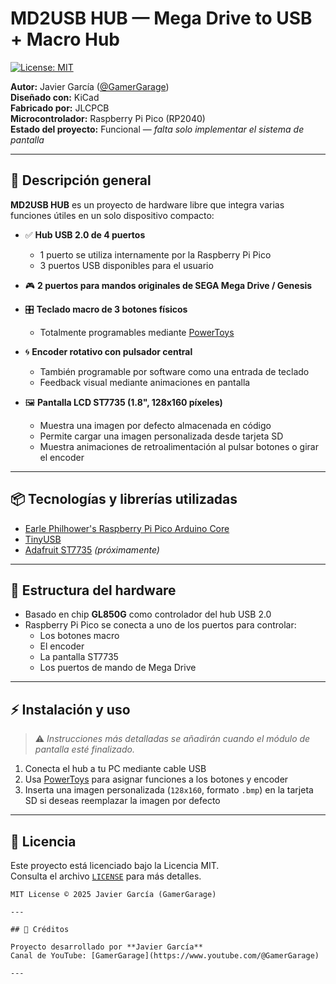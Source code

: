 # MD2USB HUB — Mega Drive to USB + Macro Hub

[![License: MIT](https://img.shields.io/badge/License-MIT-yellow.svg)](LICENSE)

**Autor:** Javier García ([@GamerGarage](https://www.youtube.com/@GamerGarage))  
**Diseñado con:** KiCad  
**Fabricado por:** JLCPCB  
**Microcontrolador:** Raspberry Pi Pico (RP2040)  
**Estado del proyecto:** Funcional — *falta solo implementar el sistema de pantalla*

---

## 🔧 Descripción general

**MD2USB HUB** es un proyecto de hardware libre que integra varias funciones útiles en un solo dispositivo compacto:

- ✅ **Hub USB 2.0 de 4 puertos**  
  - 1 puerto se utiliza internamente por la Raspberry Pi Pico  
  - 3 puertos USB disponibles para el usuario

- 🎮 **2 puertos para mandos originales de SEGA Mega Drive / Genesis**

- 🎛️ **Teclado macro de 3 botones físicos**  
  - Totalmente programables mediante [PowerToys](https://learn.microsoft.com/en-us/windows/powertoys/)

- 🌀 **Encoder rotativo con pulsador central**  
  - También programable por software como una entrada de teclado  
  - Feedback visual mediante animaciones en pantalla

- 🖼️ **Pantalla LCD ST7735 (1.8", 128x160 píxeles)**  
  - Muestra una imagen por defecto almacenada en código  
  - Permite cargar una imagen personalizada desde tarjeta SD  
  - Muestra animaciones de retroalimentación al pulsar botones o girar el encoder

---

## 📦 Tecnologías y librerías utilizadas

- [Earle Philhower's Raspberry Pi Pico Arduino Core](https://github.com/earlephilhower/arduino-pico)
- [TinyUSB](https://github.com/hathach/tinyusb)
- [Adafruit ST7735](https://github.com/adafruit/Adafruit-ST7735-Library) *(próximamente)*

---

## 📁 Estructura del hardware

- Basado en chip **GL850G** como controlador del hub USB 2.0
- Raspberry Pi Pico se conecta a uno de los puertos para controlar:
  - Los botones macro
  - El encoder
  - La pantalla ST7735
  - Los puertos de mando de Mega Drive

---

## ⚡ Instalación y uso

> ⚠️ *Instrucciones más detalladas se añadirán cuando el módulo de pantalla esté finalizado.*

1. Conecta el hub a tu PC mediante cable USB
2. Usa [PowerToys](https://learn.microsoft.com/en-us/windows/powertoys/) para asignar funciones a los botones y encoder
3. Inserta una imagen personalizada (`128x160`, formato `.bmp`) en la tarjeta SD si deseas reemplazar la imagen por defecto

---

## 📜 Licencia

Este proyecto está licenciado bajo la Licencia MIT.  
Consulta el archivo [`LICENSE`](./LICENSE) para más detalles.

```text
MIT License © 2025 Javier García (GamerGarage)

---

## 💬 Créditos

Proyecto desarrollado por **Javier García**
Canal de YouTube: [GamerGarage](https://www.youtube.com/@GamerGarage)

---
